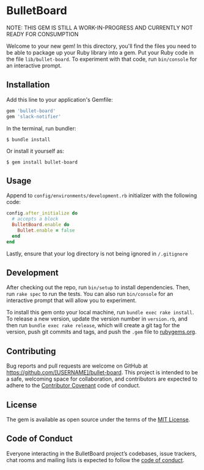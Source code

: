 # BulletBoard

NOTE: THIS GEM IS STILL A WORK-IN-PROGRESS AND CURRENTLY NOT READY FOR CONSUMPTION

Welcome to your new gem! In this directory, you'll find the files you need to be able to package up your Ruby library into a gem. Put your Ruby code in the file `lib/bullet-board`. To experiment with that code, run `bin/console` for an interactive prompt.

## Installation

Add this line to your application's Gemfile:

```ruby
gem 'bullet-board'
gem 'slack-notifier'
```

In the terminal, run bundler:

    $ bundle install

Or install it yourself as:

    $ gem install bullet-board

## Usage

Append to `config/environments/development.rb` initializer with the following code:

```ruby
config.after_initialize do
  # accepts a block
  BulletBoard.enable do
    Bullet.enable = false
  end
end
```

Lastly, ensure that your log directory is not being ignored in `/.gitignore`

## Development

After checking out the repo, run `bin/setup` to install dependencies. Then, run `rake spec` to run the tests. You can also run `bin/console` for an interactive prompt that will allow you to experiment.

To install this gem onto your local machine, run `bundle exec rake install`. To release a new version, update the version number in `version.rb`, and then run `bundle exec rake release`, which will create a git tag for the version, push git commits and tags, and push the `.gem` file to [rubygems.org](https://rubygems.org).

## Contributing

Bug reports and pull requests are welcome on GitHub at https://github.com/[USERNAME]/bullet-board. This project is intended to be a safe, welcoming space for collaboration, and contributors are expected to adhere to the [Contributor Covenant](http://contributor-covenant.org) code of conduct.

## License

The gem is available as open source under the terms of the [MIT License](https://opensource.org/licenses/MIT).

## Code of Conduct

Everyone interacting in the BulletBoard project’s codebases, issue trackers, chat rooms and mailing lists is expected to follow the [code of conduct](https://github.com/[USERNAME]/bullet-board/blob/master/CODE_OF_CONDUCT.md).
